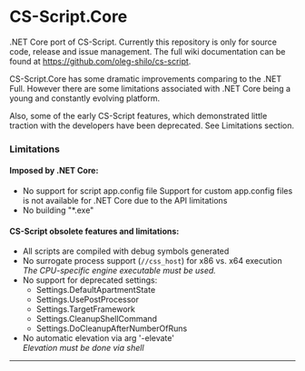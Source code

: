 # CS-Script.Core
.NET Core port of CS-Script. Currently this repository is only for source code, release and issue management. The full wiki documentation can be found at https://github.com/oleg-shilo/cs-script.


CS-Script.Core has some dramatic improvements comparing to the .NET Full. However there are some limitations associated with .NET Core being a young and constantly evolving platform. 

Also, some of the early CS-Script features, which demonstrated little traction with the developers have been deprecated. See Limitations section.

 
### Limitations

#### Imposed by .NET Core:
  - No support for script app.config file
    Support for custom app.config files is not available for .NET Core due to the API limitations
  - No building "*.exe"

#### CS-Script obsolete features and limitations:
  - All scripts are compiled with debug symbols generated
  - No surrogate process support (`//css_host`) for x86 vs. x64 execution
    _The CPU-specific engine executable must be used._
  - No support for deprecated settings:
    - Settings.DefaultApartmentState 
    - Settings.UsePostProcessor
    - Settings.TargetFramework
    - Settings.CleanupShellCommand
    - Settings.DoCleanupAfterNumberOfRuns
  - No automatic elevation via arg '-elevate'<br>
    _Elevation must be done via shell_
    
----

